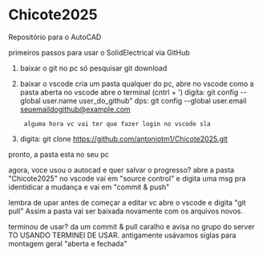 # Chicote2025
Repositório para o AutoCAD


primeiros passos para usar o SolidElectrical via GitHub

1. baixar o git no pc
        só pesquisar git download

2. baixar o vscode
        cria um pasta qualquer do pc, abre no vscode
        como a pasta aberta no vscode abre o terminal (cntrl + ')
        digita: git config --global user.name user_do_github"
        dps: git config --global user.email seuemaildogithub@example.com

        alguma hora vc vai ter que fazer login no vscode sla

3. digita: git clone https://github.com/antoniotm1/Chicote2025.git

pronto, a pasta esta no seu pc

agora, voce usou o autocad e quer salvar o progresso?
abre a pasta "Chicote2025" no vscode
vai em "source control" e digita uma msg pra identidicar a mudança e vai em "commit & push"



lembra de upar antes de começar a editar
vc abre o vscode e digita "git pull"
Assim a pasta vai ser baixada novamente com os arquivos novos.

terminou de usar? da um commit & pull caralho
e avisa no grupo do server TO USANDO 
TERMINEI DE USAR.
antigamente usávamos siglas para montagem geral "aberta e fechada"

